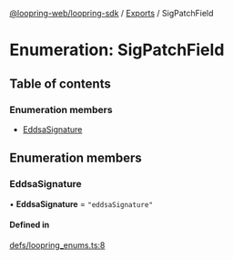 [@loopring-web/loopring-sdk](../README.md) / [Exports](../modules.md) / SigPatchField

# Enumeration: SigPatchField

## Table of contents

### Enumeration members

- [EddsaSignature](SigPatchField.md#eddsasignature)

## Enumeration members

### EddsaSignature

• **EddsaSignature** = `"eddsaSignature"`

#### Defined in

[defs/loopring_enums.ts:8](https://github.com/Loopring/loopring_sdk/blob/9d83b66/src/defs/loopring_enums.ts#L8)
